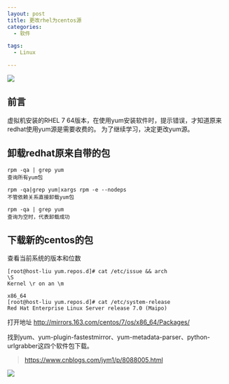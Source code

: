 ```yaml
---
layout: post
title: 更改rhel为centos源
categories: 
  - 软件

tags:
  - Linux

---
```




![](https://ws1.sinaimg.cn/large/640dde2dly1ftjpf1aldkj20vk02raab.jpg)

## 前言

虚拟机安装的RHEL 7 64版本，在使用yum安装软件时，提示错误，才知道原来redhat使用yum源是需要收费的。
为了继续学习，决定更改yum源。

## 卸载redhat原来自带的包

```
rpm -qa | grep yum 
查询所有yum包

rpm -qa|grep yum|xargs rpm -e --nodeps 
不管依赖关系直接卸载yum包

rpm -qa | grep yum
查询为空时，代表卸载成功

```

## 下载新的centos的包

查看当前系统的版本和位数
```
[root@host-liu yum.repos.d]# cat /etc/issue && arch
\S
Kernel \r on an \m

x86_64
[root@host-liu yum.repos.d]# cat /etc/system-release
Red Hat Enterprise Linux Server release 7.0 (Maipo)

```

打开地址 http://mirrors.163.com/centos/7/os/x86_64/Packages/


找到yum、yum-plugin-fastestmirror、yum-metadata-parser、python-urlgrabber这四个软件包下载。



> https://www.cnblogs.com/jym1/p/8088005.html


![](https://ws1.sinaimg.cn/large/640dde2dgy1ftjpk03ifdj20lu0hwjvs.jpg)



